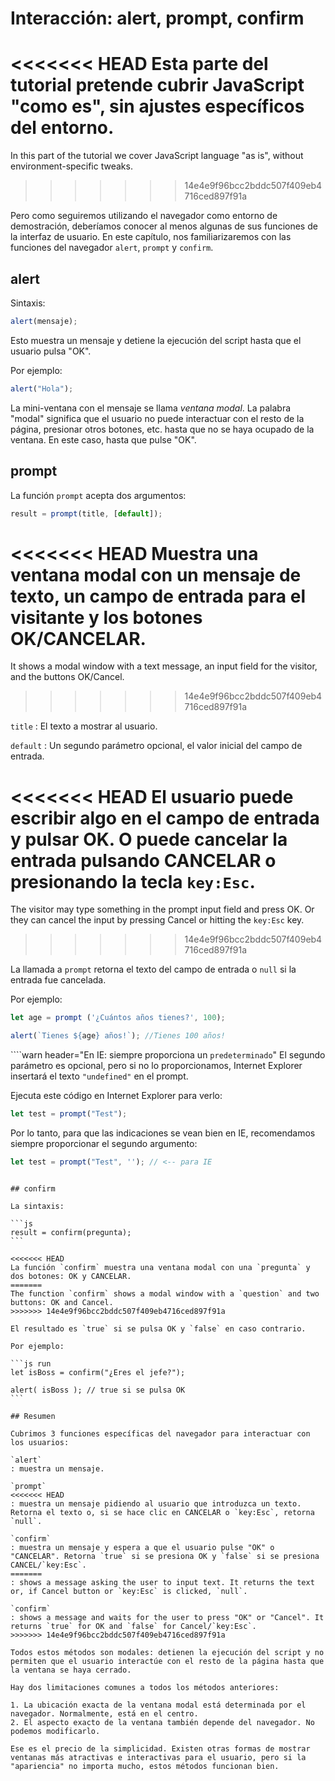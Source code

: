 # Interacción: alert, prompt, confirm

<<<<<<< HEAD
Esta parte del tutorial pretende cubrir JavaScript "como es", sin ajustes específicos del entorno.
=======
In this part of the tutorial we cover JavaScript language "as is", without environment-specific tweaks.
>>>>>>> 14e4e9f96bcc2bddc507f409eb4716ced897f91a

Pero como seguiremos utilizando el navegador como entorno de demostración, deberíamos conocer al menos algunas de sus funciones de la interfaz de usuario. En este capítulo, nos familiarizaremos con las funciones del navegador `alert`, `prompt` y `confirm`.

## alert

Sintaxis:

```js
alert(mensaje);
```

Esto muestra un mensaje y detiene la ejecución del script hasta que el usuario pulsa "OK".

Por ejemplo:

```js run
alert("Hola");
```

La mini-ventana con el mensaje se llama *ventana modal*. La palabra "modal" significa que el usuario no puede interactuar con el resto de la página, presionar otros botones, etc. hasta que no se haya ocupado de la ventana. En este caso, hasta que pulse "OK".

## prompt

La función `prompt` acepta dos argumentos:

```js no-beautify
result = prompt(title, [default]);
```

<<<<<<< HEAD
Muestra una ventana modal con un mensaje de texto, un campo de entrada para el visitante y los botones OK/CANCELAR.
=======
It shows a modal window with a text message, an input field for the visitor, and the buttons OK/Cancel.
>>>>>>> 14e4e9f96bcc2bddc507f409eb4716ced897f91a

`title`
: El texto a mostrar al usuario.

`default`
: Un segundo parámetro opcional, el valor inicial del campo de entrada.

<<<<<<< HEAD
El usuario puede escribir algo en el campo de entrada y pulsar OK. O puede cancelar la entrada pulsando CANCELAR o presionando la tecla `key:Esc`.
=======
The visitor may type something in the prompt input field and press OK. Or they can cancel the input by pressing Cancel or hitting the `key:Esc` key.
>>>>>>> 14e4e9f96bcc2bddc507f409eb4716ced897f91a

La llamada a `prompt` retorna el texto del campo de entrada o `null` si la entrada fue cancelada.

Por ejemplo:

```js run
let age = prompt ('¿Cuántos años tienes?', 100);

alert(`Tienes ${age} años!`); //Tienes 100 años!
```

````warn header="En IE: siempre proporciona un `predeterminado`"
El segundo parámetro es opcional, pero si no lo proporcionamos, Internet Explorer insertará el texto `"undefined"` en el prompt.

Ejecuta este código en Internet Explorer para verlo:

```js run
let test = prompt("Test");
```

Por lo tanto, para que las indicaciones se vean bien en IE, recomendamos siempre proporcionar el segundo argumento:

```js run
let test = prompt("Test", ''); // <-- para IE
```
````

## confirm

La sintaxis:

```js
result = confirm(pregunta);
```

<<<<<<< HEAD
La función `confirm` muestra una ventana modal con una `pregunta` y dos botones: OK y CANCELAR.
=======
The function `confirm` shows a modal window with a `question` and two buttons: OK and Cancel.
>>>>>>> 14e4e9f96bcc2bddc507f409eb4716ced897f91a

El resultado es `true` si se pulsa OK y `false` en caso contrario.

Por ejemplo:

```js run
let isBoss = confirm("¿Eres el jefe?");

alert( isBoss ); // true si se pulsa OK
```

## Resumen

Cubrimos 3 funciones específicas del navegador para interactuar con los usuarios:

`alert`
: muestra un mensaje.

`prompt`
<<<<<<< HEAD
: muestra un mensaje pidiendo al usuario que introduzca un texto. Retorna el texto o, si se hace clic en CANCELAR o `key:Esc`, retorna `null`.

`confirm`
: muestra un mensaje y espera a que el usuario pulse "OK" o "CANCELAR". Retorna `true` si se presiona OK y `false` si se presiona CANCEL/`key:Esc`.
=======
: shows a message asking the user to input text. It returns the text or, if Cancel button or `key:Esc` is clicked, `null`.

`confirm`
: shows a message and waits for the user to press "OK" or "Cancel". It returns `true` for OK and `false` for Cancel/`key:Esc`.
>>>>>>> 14e4e9f96bcc2bddc507f409eb4716ced897f91a

Todos estos métodos son modales: detienen la ejecución del script y no permiten que el usuario interactúe con el resto de la página hasta que la ventana se haya cerrado.

Hay dos limitaciones comunes a todos los métodos anteriores:

1. La ubicación exacta de la ventana modal está determinada por el navegador. Normalmente, está en el centro.
2. El aspecto exacto de la ventana también depende del navegador. No podemos modificarlo.

Ese es el precio de la simplicidad. Existen otras formas de mostrar ventanas más atractivas e interactivas para el usuario, pero si la "apariencia" no importa mucho, estos métodos funcionan bien.
